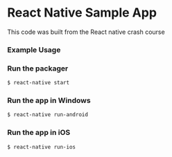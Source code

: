# React Native Sample App

This code was built from the React native crash course

### Example Usage

### Run the packager

```sh
$ react-native start
```
### Run the app in Windows

```sh
$ react-native run-android
```

### Run the app in iOS

```sh
$ react-native run-ios
```

